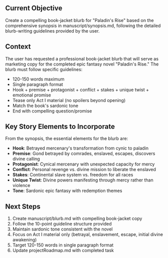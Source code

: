 ## Current Objective
Create a compelling book-jacket blurb for "Paladin's Rise" based on the comprehensive synopsis in manuscript/synopsis.md, following the detailed blurb-writing guidelines provided by the user.

## Context
The user has requested a professional book-jacket blurb that will serve as marketing copy for the completed epic fantasy novel "Paladin's Rise." The blurb must follow specific guidelines:
- 120-150 words maximum
- Single paragraph format
- Hook + premise + protagonist + conflict + stakes + unique twist + emotional promise
- Tease only Act I material (no spoilers beyond opening)
- Match the book's sardonic tone
- End with compelling question/promise

## Key Story Elements to Incorporate
From the synopsis, the essential elements for the blurb are:
- **Hook**: Betrayed mercenary's transformation from cynic to paladin
- **Premise**: Gond betrayed by comrades, enslaved, escapes, discovers divine calling
- **Protagonist**: Cynical mercenary with unexpected capacity for mercy
- **Conflict**: Personal revenge vs. divine mission to liberate the enslaved
- **Stakes**: Continental slave system vs. freedom for all races
- **Unique Twist**: Divine powers manifesting through mercy rather than violence
- **Tone**: Sardonic epic fantasy with redemption themes

## Next Steps
1. Create manuscript/blurb.md with compelling book-jacket copy
2. Follow the 10-point guideline structure provided
3. Maintain sardonic tone consistent with the novel
4. Focus on Act I material only (betrayal, enslavement, escape, initial divine awakening)
5. Target 120-150 words in single paragraph format
6. Update projectRoadmap.md with completed task
